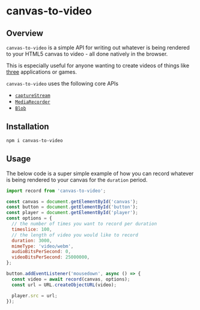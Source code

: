 # canvas-to-video

## Overview

`canvas-to-video` is a simple API for writing out whatever is being rendered to your HTML5 canvas to video - all done natively in the browser.

This is especially useful for anyone wanting to create videos of things like [three](https://three.org) applications or games.

`canvas-to-video` uses the following core APIs

- [`captureStream`](https://developer.mozilla.org/en-US/docs/Web/API/HTMLCanvasElement/captureStream)
- [`MediaRecorder`](https://developer.mozilla.org/en-US/docs/Web/API/MediaRecorder)
- [`Blob`](https://developer.mozilla.org/en-US/docs/Web/API/Blob)

## Installation

```
npm i canvas-to-video
```

## Usage

The below code is a super simple example of how you can record whatever is being rendered to your canvas for the `duration` period.

```js
import record from 'canvas-to-video';

const canvas = document.getElementById('canvas');
const button = document.getElementById('button');
const player = document.getElementById('player');
const options = {
  // the number of times you want to record per duration
  timeslice: 100,
  // the length of video you would like to record
  duration: 3000,
  mimeType: 'video/webm',
  audioBitsPerSecond: 0,
  videoBitsPerSecond: 25000000,
};

button.addEventListener('mousedown', async () => {
  const video = await record(canvas, options);
  const url = URL.createObjectURL(video);

  player.src = url;
});
```
